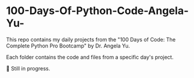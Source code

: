 # 100-Days-Of-Python-Code-Angela-Yu-
This repo contains my daily projects from the "100 Days of Code: The Complete Python Pro Bootcamp" by Dr. Angela Yu.

Each folder contains the code and files from a specific day's project.

🚧 Still in progress.
